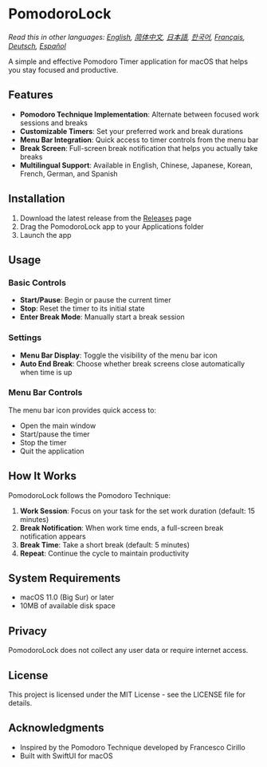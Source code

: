 # PomodoroLock

*Read this in other languages: [English](README.md), [简体中文](README.zh-Hans.md), [日本語](README.ja.md), [한국어](README.ko.md), [Français](README.fr.md), [Deutsch](README.de.md), [Español](README.es.md)*

A simple and effective Pomodoro Timer application for macOS that helps you stay focused and productive.

## Features

- **Pomodoro Technique Implementation**: Alternate between focused work sessions and breaks
- **Customizable Timers**: Set your preferred work and break durations
- **Menu Bar Integration**: Quick access to timer controls from the menu bar
- **Break Screen**: Full-screen break notification that helps you actually take breaks
- **Multilingual Support**: Available in English, Chinese, Japanese, Korean, French, German, and Spanish

## Installation

1. Download the latest release from the [Releases](https://github.com/yourusername/PomodoroLock/releases) page
2. Drag the PomodoroLock app to your Applications folder
3. Launch the app

## Usage

### Basic Controls

- **Start/Pause**: Begin or pause the current timer
- **Stop**: Reset the timer to its initial state
- **Enter Break Mode**: Manually start a break session

### Settings

- **Menu Bar Display**: Toggle the visibility of the menu bar icon
- **Auto End Break**: Choose whether break screens close automatically when time is up

### Menu Bar Controls

The menu bar icon provides quick access to:
- Open the main window
- Start/pause the timer
- Stop the timer
- Quit the application

## How It Works

PomodoroLock follows the Pomodoro Technique:

1. **Work Session**: Focus on your task for the set work duration (default: 15 minutes)
2. **Break Notification**: When work time ends, a full-screen break notification appears
3. **Break Time**: Take a short break (default: 5 minutes)
4. **Repeat**: Continue the cycle to maintain productivity

## System Requirements

- macOS 11.0 (Big Sur) or later
- 10MB of available disk space

## Privacy

PomodoroLock does not collect any user data or require internet access.

## License

This project is licensed under the MIT License - see the LICENSE file for details.

## Acknowledgments

- Inspired by the Pomodoro Technique developed by Francesco Cirillo
- Built with SwiftUI for macOS